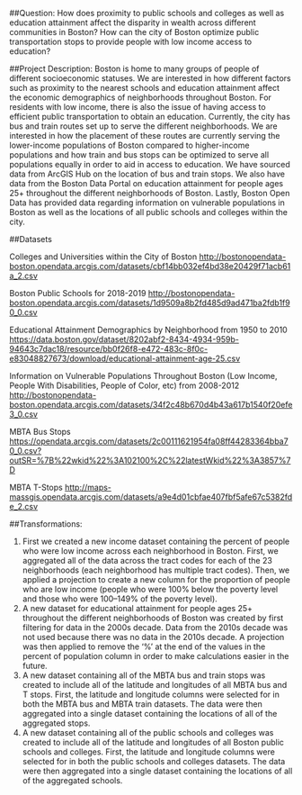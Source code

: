 ##Question: How does proximity to public schools and colleges as well as education attainment affect the disparity in wealth across different communities in Boston? How can the city of Boston optimize public transportation stops to provide people with low income access to education?

##Project Description: 
Boston is home to many groups of people of different socioeconomic statuses. We are interested in how different factors such as proximity to the nearest schools and education attainment affect the economic demographics of neighborhoods throughout Boston. For residents with low income, there is also the issue of having access to efficient public transportation to obtain an education. Currently, the city has bus and train routes set up to serve the different neighborhoods. We are interested in how the placement of these routes are currently serving the lower-income populations of Boston compared to higher-income populations and how train and bus stops can be optimized to serve all populations equally in order to aid in access to education. We have sourced data from ArcGIS Hub on the location of bus and train stops. We also have data from the Boston Data Portal on education attainment for people ages 25+ throughout the different neighborhoods of Boston. Lastly, Boston Open Data has provided data regarding information on vulnerable populations in Boston as well as the locations of all public schools and colleges within the city. 

##Datasets

Colleges and Universities within the City of Boston
http://bostonopendata-boston.opendata.arcgis.com/datasets/cbf14bb032ef4bd38e20429f71acb61a_2.csv

Boston Public Schools for 2018-2019 
http://bostonopendata-boston.opendata.arcgis.com/datasets/1d9509a8b2fd485d9ad471ba2fdb1f90_0.csv

Educational Attainment Demographics by Neighborhood from 1950 to 2010
https://data.boston.gov/dataset/8202abf2-8434-4934-959b-94643c7dac18/resource/bb0f26f8-e472-483c-8f0c-e83048827673/download/educational-attainment-age-25.csv

Information on Vulnerable Populations Throughout Boston (Low Income, People With Disabilities, People of Color, etc) from 2008-2012
http://bostonopendata-boston.opendata.arcgis.com/datasets/34f2c48b670d4b43a617b1540f20efe3_0.csv

MBTA Bus Stops
https://opendata.arcgis.com/datasets/2c00111621954fa08ff44283364bba70_0.csv?outSR=%7B%22wkid%22%3A102100%2C%22latestWkid%22%3A3857%7D

MBTA T-Stops 
http://maps-massgis.opendata.arcgis.com/datasets/a9e4d01cbfae407fbf5afe67c5382fde_2.csv

##Transformations: 

1. First we created a new income dataset containing the percent of people who were low income across each neighborhood in Boston. First, we aggregated all of the data across the tract codes for each of the 23 neighborhoods (each neighborhood has multiple tract codes). Then, we applied a projection to create a new column for the proportion of people who are low income (people who were 100% below the poverty level and those who were 100–149% of the poverty level).
2. A new dataset for educational attainment for people ages 25+ throughout the different neighborhoods of Boston was created by first filtering for data in the 2000s decade. Data from the 2010s decade was not used because there was no data in the 2010s decade. A  projection was then applied to remove the ‘%’ at the end of the values in the percent of population column in order to make calculations easier in the future.
3. A new dataset containing all of the MBTA bus and train stops was created to include all of the latitude and longitudes of all MBTA bus and T stops. First, the latitude and longitude columns were selected for in both the MBTA bus and MBTA train datasets. The data were then aggregated into a single dataset containing the locations of all of the aggregated stops.
4. A new dataset containing all of the public schools and colleges was created to include all of the latitude and longitudes of all Boston public schools and colleges. First, the latitude and longitude columns were selected for in both the public schools and colleges datasets. The data were then aggregated into a single dataset containing the locations of all of the aggregated schools.
